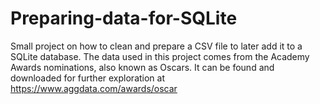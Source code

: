 # Preparing-data-for-SQLite

Small project on how to clean and prepare a CSV file to later add it to a SQLite database. 
The data used in this project comes from the Academy Awards nominations, also known as Oscars. 
It can be found and downloaded for further exploration at https://www.aggdata.com/awards/oscar

